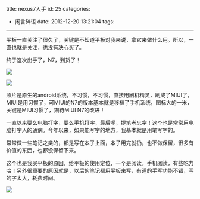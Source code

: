 title: nexus7入手
id: 25
categories:
  - 闲言碎语
date: 2012-12-20 13:21:04
tags:
---

平板一直关注了很久了，关键是不知道平板对我来说，拿它来做什么用。所以，一直也就是关注，也没有决心买了。
</br>

终于这次出手了，N7，到货了！
</br>

![](http://m3.img.libdd.com/farm5/2012/1220/13/D33051266C5384F7B379181571575E88F0DB41D963613_500_667.jpg)</img>
</br>

![](http://m1.img.libdd.com/farm5/2012/1220/13/F18027D9557437D6415D2783AB039C8CC82A6D928750E_500_667.jpg)</img>
</br>

照片是原生的android系统，不习惯，不习惯，直接用刷机精灵，刷成了MIUI了，MIUI是用习惯了，可MIUI的N7的版本基本就是移植了手机系统，图标大的一米，关键是MIUI习惯了，期待MIUI N7的改进！
</br>

一直以来要么电脑打字，要么手机打字，最后呢，提笔老忘字！这个也是常常用电脑打字人的通病。今年以来，如果能写字的地方，我基本就是用笔写字的。
</br>

常常做一些笔记之类的，都是写在本子上面，本子用完就扔，也不做保留，很多有价值的东西，也都没保留下来。
</br>

这个也是我买平板的原因，给平板的使用定位，一个是阅读，手机阅读，有些吃力哈！另外很重要的原因就是，以后的笔记都用平板来写，有道的手写功能不错，写的字太大，耗费时间。
</br>

![](http://m2.img.libdd.com/farm5/2012/1220/13/6D9FAEDD5FA36CA6C3C1F37099023732AAC0EECD3E29B_500_721.jpg)</img>